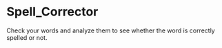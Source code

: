 # Spell_Corrector
Check your words and analyze them to see whether the word is correctly spelled or not.
